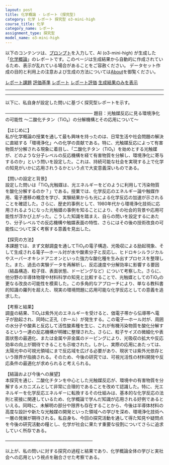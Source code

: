 ```yaml
---
layout: post
title: 化学概論 - レポート (探究型)
category: 化学 レポート 探究型 o3-mini-high
course_title: 化学
category_name: レポート
assignment_type: 探究型
model_name: o3-mini-high
---
```


以下のコンテンツは、[プロンプト](https://github.com/takedatoshiyuki/synthetic_assignments/tree/main/generated/化学/o3-mini-high/prompt_レポート-探究型.md)を入力して、AI (o3-mini-high) が生成した「[化学概論](/contents/化学/)」のレポートです。このページは生成結果から自動的に作成されているため、表示が乱れている場合があることをご容赦ください。
データセット作成の目的と利用上の注意および生成の方法については[About](/About)を御覧ください。

[レポート課題](../レポート課題-探究型)
[評価基準](../評価基準-探究型)
[レポート](../レポート-探究型)
[レポート評価](../レポート評価-探究型)
[生成結果のみを表示](https://github.com/takedatoshiyuki/synthetic_assignments/tree/main/generated/化学/o3-mini-high/レポート-探究型.md)
  

***
***
  
以下に、私自身が設定した問いに基づく探究型レポートを示す。

────────────────────────────
題目：光触媒反応に見る環境浄化の可能性 ～二酸化チタン（TiO₂）の分解機構とその応用について～

【はじめに】  
私が化学概論の授業を通して最も興味を持ったのは、日常生活や社会問題の解決に直結する「環境浄化」への化学の貢献である。特に、光触媒反応によって有害物質が分解される現象に着目し、「二酸化チタン（TiO₂）を始めとする光触媒が、どのような分子レベルの反応機構を経て有害物質を分解し、環境浄化に寄与するのか」という問いを設定した。これは、持続可能な社会を実現する上で化学の知見がいかに応用されうるかという点で大変意義深いものである。

【問いの設定と背景】  
設定した問いは「TiO₂光触媒は、光エネルギーをどのように利用して汚染物質を酸化分解するのか？」である。授業では、化学反応のエネルギー論や触媒作用、電子遷移の概念を学び、実験結果からも光による化学反応の加速が示されることを確認した。さらに、歴史的事例として、1980年代から環境浄化技術に応用されるようになった光触媒の事例を知ることにより、その社会的背景や応用可能性が浮かび上がった。こうした知識を踏まえ、自らの問いを設定するにあたり、分子レベルでの反応機構や触媒表面の特性、さらにはその後の技術改良の可能性について深く考察する意義を見出した。

【探究の方法】  
本課題では、まず文献調査を通してTiO₂の電子構造、光吸収による励起現象、そして生成される電子―ホール対が水や酸素分子と反応し、ヒドロキシルラジカルやスーパーオキシドアニオンといった強力な酸化種を生み出すプロセスを整理した。また、過去の実験データを再解析し、反応速度や分解効率に影響する要因（結晶構造、粒子径、表面状態、ドーピングなど）について考察した。さらに、他分野の半導体物理や材料科学の知見と比較することで、光触媒としてのTiO₂の更なる改良の可能性を模索した。この多角的なアプローチにより、単なる教科書的知識の羅列を超えた、現実の環境問題に応用可能な化学反応としての意義を追求した。

【考察と結果】  
調査の結果、TiO₂は紫外光のエネルギーを受けると、価電子帯から伝導帯へ電子が励起され、同時に正孔（ホール）が発生する。この電子―ホール対が、周囲の水分子や酸素と反応して活性酸素種を生じ、これが有機汚染物質を酸化分解するという一連の反応機構が明確に整理された。さらに、粒子サイズの微細化や表面状態の最適化、または金属や非金属のドーピングにより、光吸収の拡大や反応効率の向上が期待できることも示唆された。しかし、実際の応用にあたっては、太陽光中の可視光領域にまで反応域を広げる必要があり、現状では紫外光依存という限界が指摘される。そのため、今後の研究では、可視光活性の材料開発や反応条件の最適化が求められると考えられる。

【結論および今後への展望】  
本探究を通じ、二酸化チタンを中心とした光触媒反応が、環境中の有害物質を分解するメカニズムとして非常に合理的であることを改めて認識した。特に、光エネルギーを化学反応エネルギーに転換するその仕組みは、基本的な化学反応の法則と密接に関連しているため、化学概論で学んだ知識が応用される好例であるといえる。同時に、未解明の部分や限界も存在することから、今後は半導体材料の高度な設計や新たな光触媒の開発といった領域への学びを深め、環境浄化技術へ一層の発展が期待される。私自身も、今回の探究活動を通して得た知見や疑問点を今後の研究活動の糧とし、化学が社会に果たす重要な役割についてさらに追求していく所存である。

────────────────────────────

以上が、私の問いに対する探究の過程と結果であり、化学概論全体の学びと実社会への応用という視点を融合させた考察である。
